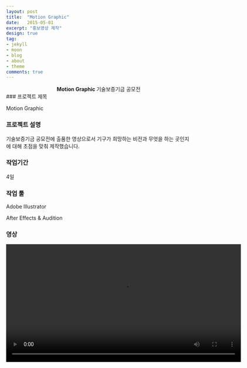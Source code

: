 ```yaml
---
layout: post
title:  "Motion Graphic"
date:   2015-05-01
excerpt: "홍보영상 제작"
design: true
tag:
- jekyll
- moon
- blog
- about
- theme
comments: true
---
```


<center><b>Motion Graphic  </b>기술보증기금 공모전</center> 
### 프로젝트 제목

Motion Graphic

### 프로젝트 설명

기술보증기금 공모전에 출품한 영상으로서 기구가 희망하는 비전과 무엇을 하는 곳인지에 대해 초점을 맞춰 제작했습니다.

### 작업기간

4일

### 작업 툴

Adobe Illustrator 

After Effects & Audition 

### 영상

<video oncontextmenu="return true;" id="myVideo" width ="640" controls autoplay>
<source src = "../assets/video/10.mp4" type="video/mp4">
</video>


